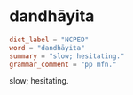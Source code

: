 # dandhāyita

``` toml
dict_label = "NCPED"
word = "dandhāyita"
summary = "slow; hesitating."
grammar_comment = "pp mfn."
```

slow; hesitating.


